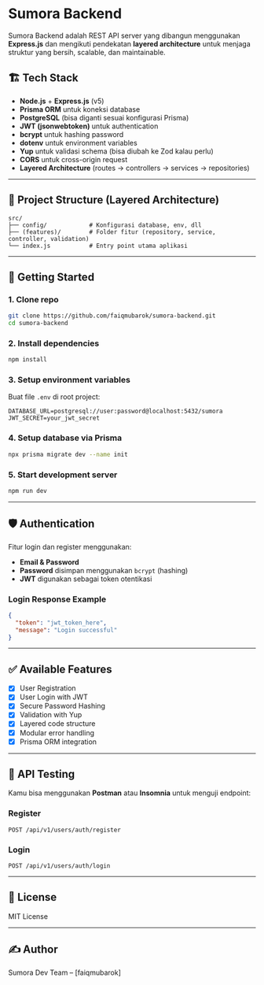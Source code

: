 # Sumora Backend

Sumora Backend adalah REST API server yang dibangun menggunakan **Express.js** dan mengikuti pendekatan **layered architecture** untuk menjaga struktur yang bersih, scalable, dan maintainable.

## 🏗️ Tech Stack

- **Node.js** + **Express.js** (v5)
- **Prisma ORM** untuk koneksi database
- **PostgreSQL** (bisa diganti sesuai konfigurasi Prisma)
- **JWT (jsonwebtoken)** untuk authentication
- **bcrypt** untuk hashing password
- **dotenv** untuk environment variables
- **Yup** untuk validasi schema (bisa diubah ke Zod kalau perlu)
- **CORS** untuk cross-origin request
- **Layered Architecture** (routes → controllers → services → repositories)

---

## 📁 Project Structure (Layered Architecture)

```
src/
├── config/            # Konfigurasi database, env, dll
├── (features)/        # Folder fitur (repository, service, controller, validation)
└── index.js           # Entry point utama aplikasi
```

---

## 🚀 Getting Started

### 1. Clone repo

```bash
git clone https://github.com/faiqmubarok/sumora-backend.git
cd sumora-backend
```

### 2. Install dependencies

```bash
npm install
```

### 3. Setup environment variables

Buat file `.env` di root project:

```
DATABASE_URL=postgresql://user:password@localhost:5432/sumora
JWT_SECRET=your_jwt_secret
```

### 4. Setup database via Prisma

```bash
npx prisma migrate dev --name init
```

### 5. Start development server

```bash
npm run dev
```

---

## 🛡️ Authentication

Fitur login dan register menggunakan:

- **Email & Password**
- **Password** disimpan menggunakan `bcrypt` (hashing)
- **JWT** digunakan sebagai token otentikasi

### Login Response Example

```json
{
  "token": "jwt_token_here",
  "message": "Login successful"
}
```

---

## ✅ Available Features

- [x] User Registration
- [x] User Login with JWT
- [x] Secure Password Hashing
- [x] Validation with Yup
- [x] Layered code structure
- [x] Modular error handling
- [x] Prisma ORM integration

---

## 🧪 API Testing

Kamu bisa menggunakan **Postman** atau **Insomnia** untuk menguji endpoint:

### Register

```
POST /api/v1/users/auth/register
```

### Login

```
POST /api/v1/users/auth/login
```

---

## 📝 License

MIT License

---

## ✍️ Author

Sumora Dev Team – [faiqmubarok]
